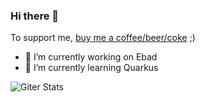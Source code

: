 ### Hi there 👋

To support me, [buy me a coffee/beer/coke](https://www.buymeacoffee.com/dtrouillet) ;) 

- 🔭 I’m currently working on Ebad
- 🌱 I’m currently learning Quarkus

![Giter Stats](https://github-readme-stats.vercel.app/api?username=dtrouillet&show_icons=true)

